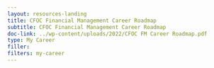 ```yaml
---
layout: resources-landing
title: CFOC Financial Management Career Roadmap
subtitle: CFOC Financial Management Career Roadmap
doc-link: ../wp-content/uploads/2022/CFOC FM Career Roadmap.pdf
type: My Career
filler:
filters: my-career
---
```

